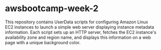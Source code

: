 # awsbootcamp-week-2
This repository contains UserData scripts for configuring Amazon Linux EC2 instances to launch a simple web server displaying instance metadata information. Each script sets up an HTTP server, fetches the EC2 instance's availability zone and region name, and displays this information on a web page with a unique background color.
